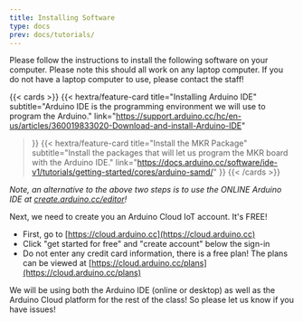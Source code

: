 ```yaml
---
title: Installing Software
type: docs
prev: docs/tutorials/
---
```


Please follow the instructions to install the following software on your computer. Please note this should all work on any laptop computer. If you do not have a laptop computer to use, please contact the staff! 

{{< cards >}}
  {{< hextra/feature-card
    title="Installing Arduino IDE"
    subtitle="Arduino IDE is the programming environment we will use to program the Arduino."
    link="https://support.arduino.cc/hc/en-us/articles/360019833020-Download-and-install-Arduino-IDE"
  >}}
  {{< hextra/feature-card
    title="Install the MKR Package"
    subtitle="Install the packages that will let us program the MKR board with the Arduino IDE."
    link="https://docs.arduino.cc/software/ide-v1/tutorials/getting-started/cores/arduino-samd/"
  >}}
{{< /cards >}}

*Note, an alternative to the above two steps is to use the ONLINE Arduino IDE at [create.arduino.cc/editor](create.arduino.cc/editor)!*

Next, we need to create you an Arduino Cloud IoT account. It's FREE! 

- First, go to [https://cloud.arduino.cc](https://cloud.arduino.cc)
- Click "get started for free" and "create account" below the sign-in
- Do not enter any credit card information, there is a free plan! The plans can be viewed at [https://cloud.arduino.cc/plans](https://cloud.arduino.cc/plans)

We will be using both the Arduino IDE (online or desktop) as well as the Arduino Cloud platform for the rest of the class! So please let us know if you have issues!






